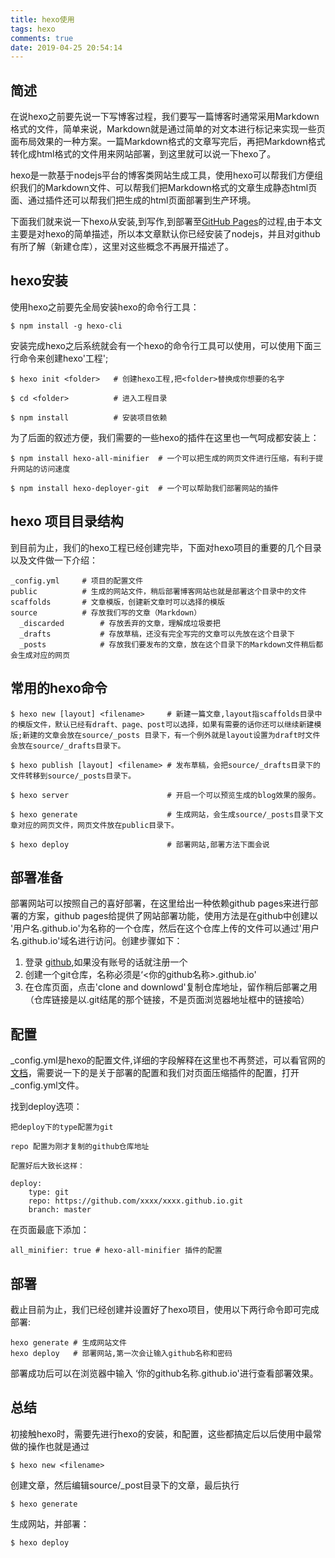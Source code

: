 ```yaml
---
title: hexo使用
tags: hexo
comments: true
date: 2019-04-25 20:54:14
---
```


## 简述

在说hexo之前要先说一下写博客过程，我们要写一篇博客时通常采用Markdown格式的文件，简单来说，Markdown就是通过简单的对文本进行标记来实现一些页面布局效果的一种方案。一篇Markdown格式的文章写完后，再把Markdown格式转化成html格式的文件用来网站部署，到这里就可以说一下hexo了。

hexo是一款基于nodejs平台的博客类网站生成工具，使用hexo可以帮我们方便组织我们的Markdown文件、可以帮我们把Markdown格式的文章生成静态html页面、通过插件还可以帮我们把生成的html页面部署到生产环境。

下面我们就来说一下hexo从安装,到写作,到部署至[GitHub Pages](https://pages.github.com)的过程,由于本文主要是对hexo的简单描述，所以本文章默认你已经安装了nodejs，并且对github有所了解（新建仓库），这里对这些概念不再展开描述了。


## hexo安装

使用hexo之前要先全局安装hexo的命令行工具：

```
$ npm install -g hexo-cli
```

安装完成hexo之后系统就会有一个hexo的命令行工具可以使用，可以使用下面三行命令来创建hexo'工程';
```
$ hexo init <folder>   # 创建hexo工程,把<folder>替换成你想要的名字

$ cd <folder>          # 进入工程目录

$ npm install	       # 安装项目依赖
```
为了后面的叙述方便，我们需要的一些hexo的插件在这里也一气呵成都安装上：

```
$ npm install hexo-all-minifier  # 一个可以把生成的网页文件进行压缩，有利于提升网站的访问速度

$ npm install hexo-deployer-git  # 一个可以帮助我们部署网站的插件

```

## hexo 项目目录结构

到目前为止，我们的hexo工程已经创建完毕，下面对hexo项目的重要的几个目录以及文件做一下介绍：

```
_config.yml     # 项目的配置文件
public          # 生成的网站文件，稍后部署博客网站也就是部署这个目录中的文件
scaffolds       # 文章模版，创建新文章时可以选择的模版
source          # 存放我们写的文章（Markdown）
  _discarded        # 存放丢弃的文章，理解成垃圾娄把
  _drafts           # 存放草稿，还没有完全写完的文章可以先放在这个目录下
  _posts            # 存放我们要发布的文章，放在这个目录下的Markdown文件稍后都会生成对应的网页
```

## 常用的hexo命令

```
$ hexo new [layout] <filename>     # 新建一篇文章,layout指scaffolds目录中的模版文件，默认已经有draft、page、post可以选择，如果有需要的话你还可以继续新建模版;新建的文章会放在source/_posts 目录下，有一个例外就是layout设置为draft时文件会放在source/_drafts目录下。

$ hexo publish [layout] <filename> # 发布草稿，会把source/_drafts目录下的文件转移到source/_posts目录下。

$ hexo server                      # 开启一个可以预览生成的blog效果的服务。

$ hexo generate                    # 生成网站，会生成source/_posts目录下文章对应的网页文件，网页文件放在public目录下。

$ hexo deploy                      # 部署网站,部署方法下面会说
```

## 部署准备

部署网站可以按照自己的喜好部署，在这里给出一种依赖github pages来进行部署的方案，github pages给提供了网站部署功能，使用方法是在github中创建以 '用户名.github.io'为名称的一个仓库，然后在这个仓库上传的文件可以通过'用户名.github.io'域名进行访问。创建步骤如下：

1. 登录 [github](https://github.com/),如果没有账号的话就注册一个
2. 创建一个git仓库，名称必须是‘<你的github名称>.github.io'
3. 在仓库页面，点击'clone and downlowd'复制仓库地址，留作稍后部署之用（仓库链接是以.git结尾的那个链接，不是页面浏览器地址框中的链接哈）

## 配置

\_config.yml是hexo的配置文件,详细的字段解释在这里也不再赘述，可以看官网的[文档](https://hexo.io/zh-cn/docs/configuration)，需要说一下的是关于部署的配置和我们对页面压缩插件的配置，打开\_config.yml文件。

找到deploy选项：
```
把deploy下的type配置为git

repo 配置为刚才复制的github仓库地址

配置好后大致长这样：

deploy:
    type: git
    repo: https://github.com/xxxx/xxxx.github.io.git
    branch: master

```


在页面最底下添加：
```
all_minifier: true # hexo-all-minifier 插件的配置
```

## 部署

截止目前为止，我们已经创建并设置好了hexo项目，使用以下两行命令即可完成部署:
```
hexo generate # 生成网站文件
hexo deploy   # 部署网站,第一次会让输入github名称和密码
```
部署成功后可以在浏览器中输入 ‘你的github名称.github.io'进行查看部署效果。


## 总结

初接触hexo时，需要先进行hexo的安装，和配置，这些都搞定后以后使用中最常做的操作也就是通过
```
$ hexo new <filename> 
```
创建文章，然后编辑source/\_post目录下的文章，最后执行
```
$ hexo generate
```
生成网站，并部署：
```
$ hexo deploy
```

